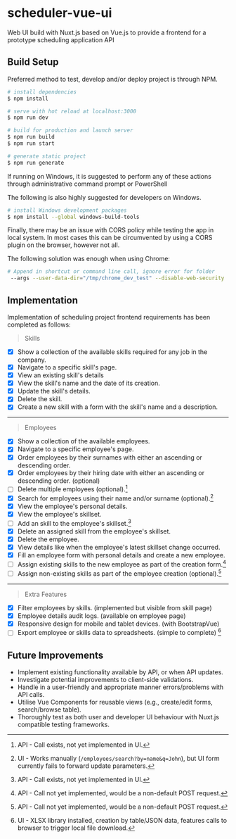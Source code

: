 # scheduler-vue-ui

Web UI build with Nuxt.js based on Vue.js to provide a frontend for a prototype scheduling application API

## Build Setup

Preferred method to test, develop and/or deploy project is through NPM.

```bash
# install dependencies
$ npm install

# serve with hot reload at localhost:3000
$ npm run dev

# build for production and launch server
$ npm run build
$ npm run start

# generate static project
$ npm run generate
```

If running on Windows, it is suggested to perform any of these actions through administrative command prompt or PowerShell

The following is also highly suggested for developers on Windows.

```bash
# install Windows development packages
$ npm install --global windows-build-tools
```

Finally, there may be an issue with CORS policy while testing the app in local system. In most cases this can be circumvented by using a CORS plugin on the browser, however not all.

The following solution was enough when using Chrome:

```bash
# Append in shortcut or command line call, ignore error for folder
 --args --user-data-dir="/tmp/chrome_dev_test" --disable-web-security
```

## Implementation

Implementation of scheduling project frontend requirements has been completed as follows:

> Skills

- [x] Show a collection of the available skills required for any job in the company.
- [x] Navigate to a specific skill's page.
- [x] View an existing skill's details
- [x] View the skill's name and the date of its creation.
- [x] Update the skill's details.
- [x] Delete the skill.
- [x] Create a new skill with a form with the skill's name and a description.

---

> Employees

- [x] Show a collection of the available employees.
- [x] Navigate to a specific employee's page.
- [x] Order employees by their surnames with either an ascending or descending order.
- [x] Order employees by their hiring date with either an ascending or descending order. (optional)
- [ ] Delete multiple employees (optional).[^1]
- [x] Search for employees using their name and/or surname (optional).[^2]
- [x] View the employee's personal details.
- [x] View the employee's skillset.
- [ ] Add an skill to the employee's skillset.[^1]
- [x] Delete an assigned skill from the employee's skillset.
- [x] Delete the employee.
- [x] View details like when the employee's latest skillset change occurred.
- [x] Fill an employee form with personal details and create a new employee.
- [ ] Assign existing skills to the new employee as part of the creation form.[^3]
- [ ] Assign non-existing skills as part of the employee creation (optional).[^3]

---

> Extra Features

- [x] Filter employees by skills. (implemented but visible from skill page)
- [x] Employee details audit logs. (available on employee page)
- [x] Responsive design for mobile and tablet devices. (with BootstrapVue)
- [ ] Export employee or skills data to spreadsheets. (simple to complete) [^4]

## Future Improvements

- Implement existing functionality available by API, or when API updates.
- Investigate potential improvements to client-side validations.
- Handle in a user-friendly and appropriate manner errors/problems with API calls.
- Utilise Vue Components for reusable views (e.g., create/edit forms, search/browse table).
- Thoroughly test as both user and developer UI behaviour with Nuxt.js compatible testing frameworks.

[^1]: API - Call exists, not yet implemented in UI.
[^2]: UI - Works manually (`/employees/search?by=name&q=John`), but UI form currently fails to forward update parameters.
[^3]: API - Call not yet implemented, would be a non-default POST request.
[^4]: UI - XLSX library installed, creation by table/JSON data, features calls to browser to trigger local file download.
